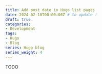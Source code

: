 ```yaml
---
title: Add post date in Hugo list pages
date: 2024-02-10T00:00:00Z # to update !
draft: true
categories:
- Development
tags:
- Hugo
- Blog
series: Hugo blog
series_weight: 4
---
```


TODO